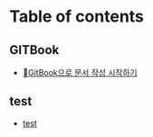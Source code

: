 # Table of contents

## GITBook

* [GitBook으로 문서 작성 시작하기](README.md)


## test
* [test](docs-test.md)
